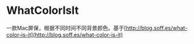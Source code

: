 # WhatColorIsIt
一款Mac屏保，根据不同时间不同背景颜色。基于[http://blog.soff.es/what-color-is-it](http://blog.soff.es/what-color-is-it)
